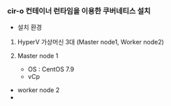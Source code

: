 ### cir-o 컨테이너 런타임을 이용한 쿠버네티스 설치



* 설치 환경

1. HyperV 가상머신 3대 (Master node1, Worker node2)

2. Master node 1
   - OS : CentOS 7.9
   - vCp  

- worker node 2
- 
